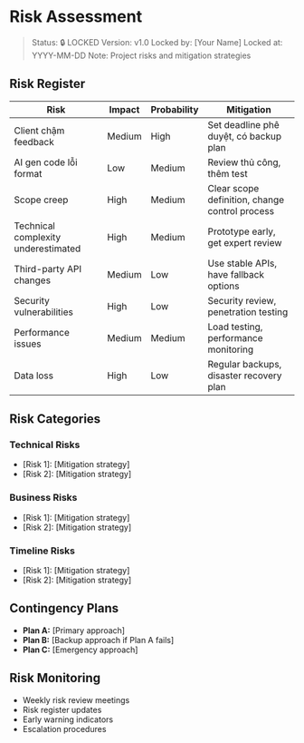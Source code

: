 # Risk Assessment

> Status: 🔒 LOCKED
> Version: v1.0
> Locked by: [Your Name]
> Locked at: YYYY-MM-DD
> Note: Project risks and mitigation strategies

## Risk Register

| Risk | Impact | Probability | Mitigation |
|------|--------|-------------|------------|
| Client chậm feedback | Medium | High | Set deadline phê duyệt, có backup plan |
| AI gen code lỗi format | Low | Medium | Review thủ công, thêm test |
| Scope creep | High | Medium | Clear scope definition, change control process |
| Technical complexity underestimated | High | Medium | Prototype early, get expert review |
| Third-party API changes | Medium | Low | Use stable APIs, have fallback options |
| Security vulnerabilities | High | Low | Security review, penetration testing |
| Performance issues | Medium | Medium | Load testing, performance monitoring |
| Data loss | High | Low | Regular backups, disaster recovery plan |

## Risk Categories

### Technical Risks
- [Risk 1]: [Mitigation strategy]
- [Risk 2]: [Mitigation strategy]

### Business Risks
- [Risk 1]: [Mitigation strategy]
- [Risk 2]: [Mitigation strategy]

### Timeline Risks
- [Risk 1]: [Mitigation strategy]
- [Risk 2]: [Mitigation strategy]

## Contingency Plans
- **Plan A:** [Primary approach]
- **Plan B:** [Backup approach if Plan A fails]
- **Plan C:** [Emergency approach]

## Risk Monitoring
- Weekly risk review meetings
- Risk register updates
- Early warning indicators
- Escalation procedures
